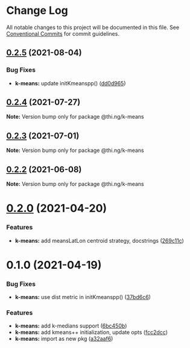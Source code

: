 # Change Log

All notable changes to this project will be documented in this file.
See [Conventional Commits](https://conventionalcommits.org) for commit guidelines.

## [0.2.5](https://github.com/thi-ng/umbrella/compare/@thi.ng/k-means@0.2.4...@thi.ng/k-means@0.2.5) (2021-08-04)


### Bug Fixes

* **k-means:** update initKmeanspp() ([dd0d965](https://github.com/thi-ng/umbrella/commit/dd0d9654b1aacce8a4bbbd921f2ce44d0eaa276a))





## [0.2.4](https://github.com/thi-ng/umbrella/compare/@thi.ng/k-means@0.2.3...@thi.ng/k-means@0.2.4) (2021-07-27)

**Note:** Version bump only for package @thi.ng/k-means





## [0.2.3](https://github.com/thi-ng/umbrella/compare/@thi.ng/k-means@0.2.2...@thi.ng/k-means@0.2.3) (2021-07-01)

**Note:** Version bump only for package @thi.ng/k-means





## [0.2.2](https://github.com/thi-ng/umbrella/compare/@thi.ng/k-means@0.2.1...@thi.ng/k-means@0.2.2) (2021-06-08)

**Note:** Version bump only for package @thi.ng/k-means





# [0.2.0](https://github.com/thi-ng/umbrella/compare/@thi.ng/k-means@0.1.0...@thi.ng/k-means@0.2.0) (2021-04-20)


### Features

* **k-means:** add meansLatLon centroid strategy, docstrings ([269c11c](https://github.com/thi-ng/umbrella/commit/269c11c10907351d98acfb929af5036a23a2e5c3))





# 0.1.0 (2021-04-19)


### Bug Fixes

* **k-means:** use dist metric in initKmeanspp() ([37bd6c6](https://github.com/thi-ng/umbrella/commit/37bd6c6ae062f903cea05bd6ce9d42e97aa5dbd9))


### Features

* **k-means:** add k-medians support ([6bc450b](https://github.com/thi-ng/umbrella/commit/6bc450b95e1ed93ab18a9045ce1d4ba324a61eb3))
* **k-means:** add kmeans++ initialization, update opts ([fcc2dcc](https://github.com/thi-ng/umbrella/commit/fcc2dcc9624dc77e99dc69bd54c466ea0d1f3988))
* **k-means:** import as new pkg ([a32aaf6](https://github.com/thi-ng/umbrella/commit/a32aaf63b703993adfb61766e36f9817aae1ed62))

